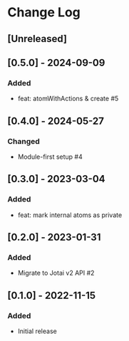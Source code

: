# Change Log

## [Unreleased]

## [0.5.0] - 2024-09-09

### Added

- feat: atomWithActions & create #5

## [0.4.0] - 2024-05-27

### Changed

- Module-first setup #4

## [0.3.0] - 2023-03-04

### Added

- feat: mark internal atoms as private

## [0.2.0] - 2023-01-31

### Added

- Migrate to Jotai v2 API #2

## [0.1.0] - 2022-11-15

### Added

- Initial release
